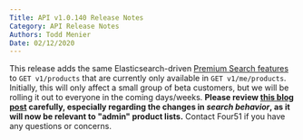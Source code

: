 ```yaml
---
Title: API v1.0.140 Release Notes
Category: API Release Notes
Authors: Todd Menier
Date: 02/12/2020
---
```


This release adds the same Elasticsearch-driven [Premium Search features](https://ordercloud.io/intro-to-premium-search/) to `GET v1/products` that are currently only available in `GET v1/me/products`. Initially, this will only affect a small group of beta customers, but we will be rolling it out to everyone in the coming days/weeks. **Please review [this blog post](https://ordercloud.io/intro-to-premium-search/) carefully, especially regarding the changes in *search behavior*, as it will now be relevant to "admin" product lists.** Contact Four51 if you have any questions or concerns.
